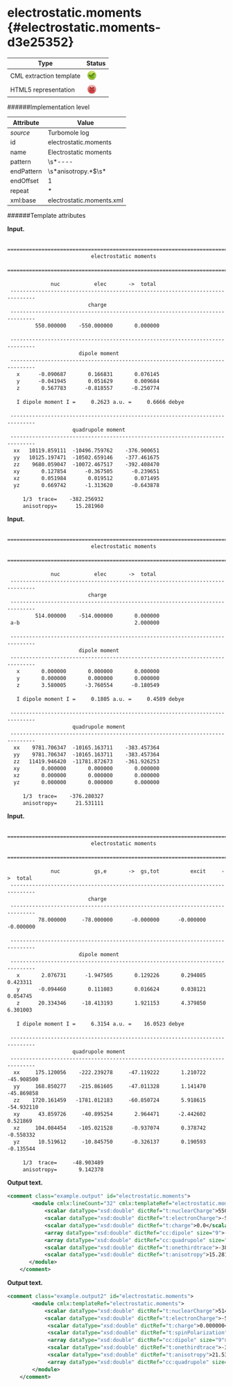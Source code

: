 # electrostatic.moments {#electrostatic.moments-d3e25352}


| Type                                                                                                                                                | Status                                                                                                                                              |
|----|----|
| CML extraction template                                                                                                                             | ![](/imgs/Total.png)                                                                                                                                |
| HTML5 representation                                                                                                                                | ![](/imgs/None.png)                                                                                                                                 |

######Implementation level

| Attribute                                                                                                                                           | Value                                                                                                                                               |
|----|----|
| *source*                                                                                                                                            | Turbomole log                                                                                                                                       |
| id                                                                                                                                                  | electrostatic.moments                                                                                                                               |
| name                                                                                                                                                | Electrostatic moments                                                                                                                               |
| pattern                                                                                                                                             | \\s\*----|\\s\*\$\\s\*electrostatic\\smoments\\s\*\$\\s\*----|\\s\*                                                                                       |
| endPattern                                                                                                                                          | \\s\*anisotropy.\*\$\\s\*                                                                                                                           |
| endOffset                                                                                                                                           | 1                                                                                                                                                   |
| repeat                                                                                                                                              | \*                                                                                                                                                  |
| xml:base                                                                                                                                            | electrostatic.moments.xml                                                                                                                           |

######Template attributes

**Input.**

     ==============================================================================
                               electrostatic moments
     ==============================================================================

                  nuc           elec       ->  total
     ------------------------------------------------------------------------------
                              charge      
     ------------------------------------------------------------------------------
             550.000000    -550.000000       0.000000

     ------------------------------------------------------------------------------
                           dipole moment  
     ------------------------------------------------------------------------------
       x      -0.090687       0.166831       0.076145
       y      -0.041945       0.051629       0.009684
       z       0.567783      -0.818557      -0.250774

       I dipole moment I =     0.2623 a.u. =     0.6666 debye 

     ------------------------------------------------------------------------------
                         quadrupole moment
     ------------------------------------------------------------------------------
      xx   10119.859111  -10496.759762    -376.900651
      yy   10125.197471  -10502.659146    -377.461675
      zz    9680.059047  -10072.467517    -392.408470
      xy       0.127854      -0.367505      -0.239651
      xz       0.051984       0.019512       0.071495
      yz       0.669742      -1.313620      -0.643878

         1/3  trace=    -382.256932
         anisotropy=      15.281960
        
        

**Input.**

     ==============================================================================
                               electrostatic moments
     ==============================================================================

                  nuc           elec       ->  total
     ------------------------------------------------------------------------------
                              charge      
     ------------------------------------------------------------------------------
             514.000000    -514.000000       0.000000
     a-b                                     2.000000

     ------------------------------------------------------------------------------
                           dipole moment  
     ------------------------------------------------------------------------------
       x       0.000000       0.000000       0.000000
       y       0.000000       0.000000       0.000000
       z       3.580005      -3.760554      -0.180549

       I dipole moment I =     0.1805 a.u. =     0.4589 debye 

     ------------------------------------------------------------------------------
                         quadrupole moment
     ------------------------------------------------------------------------------
      xx    9781.706347  -10165.163711    -383.457364
      yy    9781.706347  -10165.163711    -383.457364
      zz   11419.946420  -11781.872673    -361.926253
      xy       0.000000       0.000000       0.000000
      xz       0.000000       0.000000       0.000000
      yz       0.000000       0.000000       0.000000

         1/3  trace=    -376.280327
         anisotropy=      21.531111
             
        

**Input.**

     ==============================================================================
                               electrostatic moments
     ==============================================================================
     
                  nuc           gs,e       ->  gs,tot          excit     ->  total
     ------------------------------------------------------------------------------
                              charge      
     ------------------------------------------------------------------------------
              78.000000     -78.000000      -0.000000      -0.000000      -0.000000
     
     ------------------------------------------------------------------------------
                           dipole moment  
     ------------------------------------------------------------------------------
       x       2.076731      -1.947505       0.129226       0.294085       0.423311
       y      -0.094460       0.111083       0.016624       0.038121       0.054745
       z      20.334346     -18.413193       1.921153       4.379850       6.301003
     
       I dipole moment I =     6.3154 a.u. =    16.0523 debye 
     
     ------------------------------------------------------------------------------
                         quadrupole moment
     ------------------------------------------------------------------------------
      xx     175.120056    -222.239278     -47.119222       1.210722     -45.908500
      yy     168.850277    -215.861605     -47.011328       1.141470     -45.869858
      zz    1720.161459   -1781.012183     -60.850724       5.918615     -54.932110
      xy      43.859726     -40.895254       2.964471      -2.442602       0.521869
      xz     104.084454    -105.021528      -0.937074       0.378742      -0.558332
      yz      10.519612     -10.845750      -0.326137       0.190593      -0.135544
     
         1/3  trace=     -48.903489
         anisotropy=       9.142378
        
        

**Output text.**

```xml
<comment class="example.output" id="electrostatic.moments">
        <module cmlx:lineCount="32" cmlx:templateRef="electrostatic.moments">
            <scalar dataType="xsd:double" dictRef="t:nuclearCharge">550.000000</scalar>
            <scalar dataType="xsd:double" dictRef="t:electronCharge">-550.000000</scalar>
            <scalar dataType="xsd:double" dictRef="t:charge">0.0</scalar>
            <array dataType="xsd:double" dictRef="cc:dipole" size="9">-0.090687 0.166831 0.076145 -0.041945 0.051629 0.009684 0.567783 -0.818557 -0.250774</array> 
            <array dataType="xsd:double" dictRef="cc:quadrupole" size="18">10119.859111 -10496.759762 -376.900651 10125.197471 -10502.659146 -377.461675 9680.059047 -10072.467517 -392.40847 0.127854 -0.367505     -0.239651 0.051984 0.019512 0.071495 0.669742 -1.31362 -0.643878</array>
            <scalar dataType="xsd:double" dictRef="t:onethirdtrace">-382.256932</scalar>
            <scalar dataType="xsd:double" dictRef="t:anisotropy">15.28196</scalar>
       </module>
    </comment>
```

**Output text.**

```xml
<comment class="example.output2" id="electrostatic.moments">
        <module cmlx:templateRef="electrostatic.moments">
            <scalar dataType="xsd:double" dictRef="t:nuclearCharge">514.000000</scalar>
            <scalar dataType="xsd:double" dictRef="t:electronCharge">-514.000000</scalar>
             <scalar dataType="xsd:double" dictRef="t:charge">0.000000</scalar>
             <scalar dataType="xsd:double" dictRef="t:spinPolarization">2.000000</scalar>
             <array dataType="xsd:double" dictRef="cc:dipole" size="9">0.000000 0.000000 0.000000 0.000000 0.000000 0.000000 3.580005 -3.760554 -0.180549</array>
             <scalar dataType="xsd:double" dictRef="t:onethirdtrace">-376.280327</scalar>
             <scalar dataType="xsd:double" dictRef="t:anisotropy">21.531111</scalar>
             <array dataType="xsd:double" dictRef="cc:quadrupole" size="18">9781.706347 -10165.163711 -383.457364 9781.706347 -10165.163711 -383.457364 11419.946420 -11781.872673 -361.926253 0.000000 0.000000 0.000000 0.000000 0.000000 0.000000 0.000000 0.000000 0.000000</array>
        </module>
    </comment>
```
